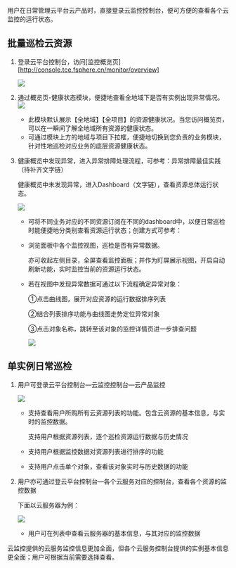 用户在日常管理云平台云产品时，直接登录云监控控制台，便可方便的查看各个云监控的运行状态。

## 批量巡检云资源

1. 登录云平台控制台，访问[监控概览页][http://console.tce.fsphere.cn/monitor/overview]

   ![](http://mc.qcloudimg.com/static/img/43bdd4b94948212edfa80909d729e14f/image.png)

2. 通过概览页-健康状态模块，便捷地查看全地域下是否有实例出现异常情况。![](http://mc.qcloudimg.com/static/img/94bbb47c05329d8db6cf19a58d80343e/image.png)

   * 此模块默认展示【全地域】【全项目】的资源健康状况。当您访问概览页，可以在一瞬间了解全地域所有资源的健康状态。
   * 可通过模块上方的地域与项目下拉框，便捷地切换到您负责的业务模块，针对性地巡检对应业务的底层资源健康状态。

3. 健康概览中发现异常，进入异常排障处理流程，可参考：异常排障最佳实践（待补齐文字链）

   健康概览中未发现异常，进入Dashboard（文字链），查看资源总体运行状态。

   ![](http://mc.qcloudimg.com/static/img/ff371d812cce7a7623f0d1a2f4133c4f/image.png)

   * 可将不同业务对应的不同资源订阅在不同的dashboard中，以便日常巡检时能便捷地分类别查看资源运行状态；创建方式可参考：

   * 浏览面板中各个监控视图，巡检是否有异常数据。

     亦可收起左侧目录，全屏查看监控面板；并作为盯屏展示视图，开启自动刷新功能，实时监控当前的资源运行状态。

   * 若在视图中发现异常数据可通过以下流程确定异常对象：

     ①点击曲线图，展开对应资源的运行数据排序列表

     ②结合列表排序功能与曲线图走势定位异常对象

     ③点击对象名称，跳转至该对象的监控详情页进一步排查问题

     ![](http://mc.qcloudimg.com/static/img/7013b9d5a5a3bc7a73c28cb91c920bb3/image.png)

## 单实例日常巡检

1. 用户可登录云平台控制台—云监控控制台—云产品监控

   ![](http://mc.qcloudimg.com/static/img/335bf5f3f52c9dbc84047aefcf9db94d/image.png)

   * 支持查看用户所购所有云资源列表的功能。包含云资源的基本信息，与实时的监控数据。

     支持用户根据资源列表，逐个巡检资源运行数据与历史情况

   * 支持用户根据监控数据对资源列表进行排序的功能

   * 支持用户点击单个对象，查看该对象实时与历史数据的功能

2. 用户亦可通过登云平台控制台—各个云服务对应的控制台，查看各个资源的监控数据

   下面以云服务器为例：

   ![](http://mc.qcloudimg.com/static/img/41f92f0fc148bdf44f8c1d6e01b0ee1c/image.png)

   * 用户可在列表中查看云服务器的基本信息，与其对应的监控数据

云监控提供的云服务监控信息更加全面，但各个云服务控制台提供的实例基本信息更全面；用户可根据当前需要选择查看。